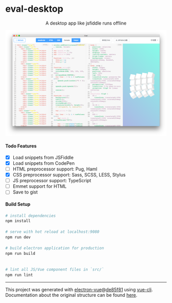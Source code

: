 # eval-desktop

<div align="center">A desktop app like jsfiddle runs offline</div>
<p align="center">
  <img width="" src="https://github.com/codertx/eval-desktop/raw/master/demo.png">
</p>

#### Todo Features

- [x] Load snippets from JSFiddle
- [x] Load snippets from CodePen
- [ ] HTML preprocessor support: Pug, Haml
- [x] CSS preprocessor support: Sass, SCSS, LESS, Stylus
- [ ] JS preprocessor support: TypeScript
- [ ] Emmet support for HTML
- [ ] Save to gist 

#### Build Setup

``` bash
# install dependencies
npm install

# serve with hot reload at localhost:9080
npm run dev

# build electron application for production
npm run build


# lint all JS/Vue component files in `src/`
npm run lint

```

---

This project was generated with [electron-vue](https://github.com/SimulatedGREG/electron-vue)@[de85f81](https://github.com/SimulatedGREG/electron-vue/tree/de85f81890c01500113738bfe57bef136f9fbf52) using [vue-cli](https://github.com/vuejs/vue-cli). Documentation about the original structure can be found [here](https://simulatedgreg.gitbooks.io/electron-vue/content/index.html).
